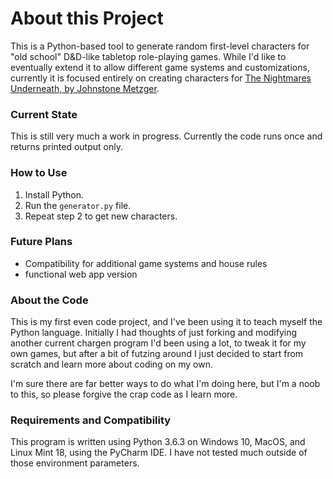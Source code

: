 # About this Project

This is a Python-based tool to generate random first-level characters for "old school" D&D-like tabletop role-playing games. While I'd like to eventually extend it to allow different game systems and customizations, currently it is focused entirely on creating characters for [The Nightmares Underneath, by Johnstone Metzger](http://www.drivethrurpg.com/product/195355/The-Nightmares-Underneath).

### Current State

This is still very much a work in progress. Currently the code runs once and returns printed output only.

### How to Use

1. Install Python.
2. Run the `generator.py` file.
3. Repeat step 2 to get new characters.

### Future Plans

* Compatibility for additional game systems and house rules
* functional web app version

### About the Code

This is my first even code project, and I've been using it to teach myself the Python language. Initially I had thoughts of just forking and modifying another current chargen program I'd been using a lot, to tweak it for my own games, but after a bit of futzing around I just decided to start from scratch and learn more about coding on my own.

I'm sure there are far better ways to do what I'm doing here, but I'm a noob to this, so please forgive the crap code as I learn more.

### Requirements and Compatibility

This program is written using Python 3.6.3 on Windows 10, MacOS, and Linux Mint 18, using the PyCharm IDE. I have not tested much outside of those environment parameters.
